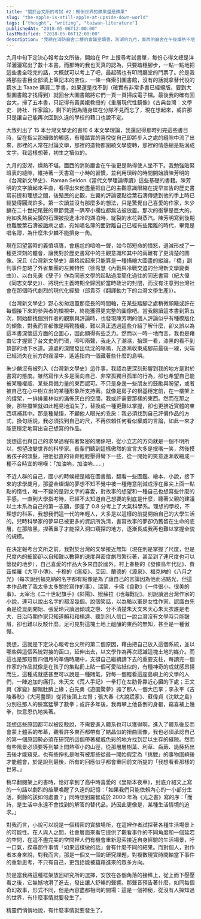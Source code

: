 ```yaml
---
title: "關於台文所的考試 #2：顛倒世界的蘋果還是蘋果"
slug: "the-apple-is-still-apple-at-upside-down-world"
tags: ["thought", "writing", "taiwan-literature"]
publishedAt: "2018-05-06T12:00:00"
lastModified: "2018-05-06T12:00:00"
description: "我總在消防廳舍二樓的會議室讀書，澎湖的九月，面西的廳舍在午後燥熱不堪，在讀著台灣文學史的過程中，我的內心對於寫作的願景被撼動了。"
---
```


九月中旬下定決心報考台文所後，開始在 Ptt 上搜尋考試書單，每份心得文總是洋洋灑灑寫出了數十本書，而那時的我也天真的認為，只要踏穩腳步，一點一點地把這些書全唸完的話，大概就可以考上了吧，最起碼也有叩問廳堂的門票了。於是我將那些書目全部填上筆記本的空位，一條一條索引圖書館，沒有的話就拿替代役的薪水上 Taaze 購買二手書，如果還是找不到（確實有非常多書已經絕版，要到大型圖書館才找得到）就回台大圖書館將它們一頁一頁掃成電子檔。最後我的確有回台大，掃了五本書，只記得有黃美娥教授的《重層現代性鏡像》《古典台灣：文學史．詩社．作家論》，剩下的因為隨身碟在分隊不見而忘了，現在想起來，或許那只是讓自己能再次回到久違的學校的藉口也說不定。

大致列出了 15 本台灣文學史的書和 6 本文學理論，我還記得那時列完這些書目時，留在指尖那細微的觸感，有種踏實的喜悅從自己即將步入之處的縫隙中流了出來，那裡的人常在討論文學，那裡的造物都圍繞文學旋轉，那裡的情感總是點滴成文字。我這樣想著，初生之犢似的。

九月的澎湖，燥熱不堪。面西的消防廳舍在午後更是熱得使人坐不下。我勉強貼緊班表的縫隙，維持著一天書寫一小時的習慣，並利用瑣碎的時間開始讀陳芳明的《台灣新文學史》、Raman Seldon《當代文學理論導讀》這些基礎的書籍。陳芳明的文字讀起來平直，看得出來他盡量把自己的主觀意識限縮在提早宣告的歷史書寫前提和理想之間，後殖民的史觀，左翼的評論要點從葉石濤傳遞到他的手上時已經變得圓潤許多。第一次讀並沒有那麼多的想法，只是驚覺自己喜愛的作家，朱少麟在二十世紀尾聲的章節竟連一隅窄小欄位都無法被放置。那次的衝擊是巨大的，宛如炙熱且尖銳的石頭被投進冰冷的湖泊時，綻裂的水花與蒸汽。陳芳明寫到後期也難脫葉石濤被詬病之處，宛如唱名簿的面對離自己已經有些距離的時代，畢竟是唱名簿，為什麼朱少麟不能擠身一角。

現在回望當時的義憤填膺，會尷尬的喑嗚一聲，如今那短命的憤怒，退減形成了一種更深刻的體會，讓我對於歷史書寫中的主觀意識和其中的兩難有了更清楚的圖像。況且《台灣新文學史》嚴格說起來只能算是一種描繪大圖畫的縱論，「橋」副刊事件忽略了外省集團的左翼特性（徐秀慧《內戰與冷戰交迫的台灣新文學變奏曲》）、以白先勇《孽子》作為同志文學的起點過度簡化過往的同志書寫（紀大偉《同志文學史》）、將現代主義時期全歸因於當時政治的封閉，而沒有注意到台灣社會在那個時代劇烈的現代化經驗（邱貴芬《翻譯動力下的台灣文學生產》）。

《台灣新文學史》野心匆匆涵蓋那麼長的時間軸，在某些踏腳之處稍微顛簸或許在每個接下來的參與者的檢視中，終能獲得更完整的圖像吧。當我閱讀這本書到第五次，開始翻找個別作者的觀察與評論時，也發現陳芳明的個人評論似乎有種模版化的傾象，對我而言都像是隔靴搔癢，難以真正透過這些介紹了解什麼，卻又誤以為這本書深懷這方面的企圖心，因此顯得有些乏力。然而以一時一地而言，我也是藉由它才握緊了台文史的門環，叩叩兩聲，我走入了潮濕，抬頭一看，漆黑的看不到頂部的地下水道。遠處的深闇發出低沈的嗡鳴，光逐漸收束成腳前最後一線，尖端已經消失在前方的霧濛中，遙遙指向一個藏著些什麼的島嶼。

朱少麟沒有被列入《台灣新文學史》這件事，我認為更深刻影響到我的地方是對於書寫的態度。雖然寫作大多是面向自己、非常孤獨且孤單的行為，卻也希望自己能被某種權威、某些具備力量的東西認可。不只是身邊一些朋友的鼓勵與盼望，或者被自己在心中樹立出的某種形象所支持著。就像是房子的根基穩定前，在一樓架上的撐架，一排排叢林似的滿佈灰白的空間，我或許需要那樣的東西。然而在那之後，那些撐架就如此輕易地消失了，替換成一種更難以掌握，卻也更接近實體的東西填補其中。那是種覺悟，不顧他人眼光的乖戾：我必須找到自己評價作品的方式，換句話說，我必須找到自己的尺，不再依賴任何看似權威的言論，如此一來才能更穩定地寫出自己想寫的作品。

我想這也與自己的求學過程有著緊密的關係吧，從小立志的方向就是一個不明所以，想望改變世界的科學家。長輩們聽到這樣傲然的宣言大多是抿嘴一笑，然後摸著孩子的頭髮，把他挺直的背脊輕輕壓得彎下一些，從一開始的笑意逐漸收縮成一種不合時宜的喟嘆：「加油吶，加油吶……」

不近人群的自己，國小的時候總是縮在圖書館，翻看一些圖鑑、繪本、小說，接下來的求學歲月，那鎏金燦燦的夢想不知不覺中被一種倦意削減成浮在鼻尖上面一點點的惰性，唯一不變的是對文字的喜愛，對故事的想望和一種自己也想寫些什麼的手感。一直到大學指考時，已經不太知道自己想要的到底是什麼，聽著父親的建議以土木系為自己的第一志願，卻差了 0.8 分考上了大氣科學系。理想的學校，不理想的科系，我想我們這一代的年輕人，大多是以這樣的前提開始自己的大學生活的。兒時科學家的夢早已被更多的資訊所洗清，書寫故事的夢卻仍舊留在生命的底層，在那陰黑，捏著鼻子才能探入洞口窺探的地方，逐漸長成我再也難以掌握全貌的規模。

在決定報考台文所之前，我對於台灣的文學接近無知（現在則是掌握了尺度，但是尺度內的細節卻以自知難以數算的速度與密度劇烈繁衍著，甚至到了連尺度也可以懷疑的地步），自己喜愛的作品大多來自於國外，村上春樹的《發條鳥年代記》、費茲傑羅《大亨小傳》、卡穆的《瘟疫》、艾因．蘭德的《源泉》、福克納的《八月之光》（每次說到福克納的名字都有點像是為了讓自己的言論因為他而沾點光，但這本作品教了我太多太多關於寫作的事）、瑞蒙．卡佛《貪歡》《一件很小，很美的事》、太宰治《二十世紀旗手》《斜陽》、娥蘇拉《地海戰記》。別說讀過台灣作家的小說，連可以說出名字的都沒幾個。說個笑話，以為駱以軍是女性作家、認識白先勇是從崑劇開始、張愛玲只讀過傾城之戀、分不清楚朱天文朱天心朱天衣誰是老大、日治時期作家只知道賴和和楊逵、聽到別人信口一說台灣沒有文學時只能皺眉，卻也難以反駁什麼。足可見對這塊土地上醞釀的東西的無知，甚至是一種傲慢。

我想，這就是下定決心報考台文所的第二個原因，藉由把自己放入這個系統，並以哪些與這個系統對接的函口，延伸出去，以文學作為再次認識這塊土地的媒介。而這也是那短暫四個月的準備時期中，支撐自己繼續讀下去的重要支柱，每讀完一個作家的作品就像是在孩子的集點冊上貼一個可愛貼紙似的，有種神奇的成就感昂揚而生，這種成就感甚至可以說是一種賭氣，對每一個輕看這座島嶼上的文學的人們，一陣追加的痛打。朱天文《荒人手記》一拳打在左肋骨靠近心臟的下處；王文興《家變》腳踹肚臍上緣；白先勇《遊園驚夢》搧了那人一個大巴掌；李永平《吉陵春秋》《大河盡頭》從背後頂上左腎；張大春《大說謊家》、蘇偉貞《沈默之島》分別往那人的臉窩猛擊了數拳；或許多年後，我再攀上他昏倒的身軀，竊喜補上幾拳，快意恩仇地笑著。

我想這些原因都可以被反駁說，不需要進入體系也可以獲得啊，進入了體系後反而會蒙上體系的布幕，觀看許多東西都帶有了結晶似的扭曲圖像，我也必須承認自己的第一個原因勢必須在研究所這個帶著權威色彩的地方找到足以生存的縫隙。然而有些風景必須要等到攀上悶熱窄小的山徑，從那層層樹葉、利草、齒蕨、詭藤拓出去後才能窺見。也有些掙扎是唯有被那些從最一開始假定為「挑戰」的事物圍繞後才能體會，於是說到最後，所有的回應似乎都會重回前文所提的「我想看看那樣的世界。」

稍早翻閱架上的書時，恰好拿到了高中時喜愛的《里斯本夜車》，封底介紹文上寫的一句話以劇烈的敲擊喚醒了久遠的記憶：「如果我們只能依賴內心的一小部分生活，剩餘的該如何處置？」同時想到羅智成於 2000 年為《光之書》寫的序：「而詩，是生活中永遠不會找到的解答的替代品。詩因此更像是，某種生活情境的追求。」

對我而言，小說可以說是一個精密的實驗場所，在這裡作者試探著各種生活場景上的可能性。在人與人之間，社會層面來看它提供了觀看事件的不同角度和一個延宕的空間，在這不盡完美的空間裡人們有機會重新思索接近自身經驗的生活場景，吁一口氣，探尋那件事情「如果這樣做的話」會有什麼不同的結果。而對個人，對作者本身來說，對我而言，那是一個又一個的研究課題，對複數現實時間軸當下事件的重新思考，不只有自己，更包括能被藴藉進來的眾多方向。

於是當我將這種框架放回研究所的選擇，安放在各個角落的接榫上，從上而下壓壓看之後，它無憾地滑了進去，發出讓人舒暢的聲響。那聲音預告著什麼，如同每個奇幻故事，形式不同，但是內容盡都相同的開場：這是一個神秘，從沒有人探知過的世界，有什麼事情就要發生了。

精靈們悄悄地說，有什麼事情就要發生了。
